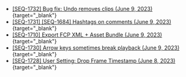 - [[SEQ-1732] Bug fix: Undo removes clips (June 9, 2023)](https://github.com/sequencefilm/cafe/issues/5){target="_blank"}
- [[SEQ-1731] [SEQ-1684] Hashtags on comments (June 9, 2023)](https://github.com/sequencefilm/cafe/issues/4){target="_blank"}
- [[SEQ-1710] Export FCP XML + Asset Bundle (June 9, 2023)](https://github.com/sequencefilm/cafe/issues/3){target="_blank"}
- [[SEQ-1730] Arrow keys sometimes break playback (June 9, 2023)](https://github.com/sequencefilm/cafe/issues/2){target="_blank"}
- [[SEQ-1728] User Setting: Drop Frame Timestamp (June 8, 2023)](https://github.com/sequencefilm/cafe/issues/1){target="_blank"}
